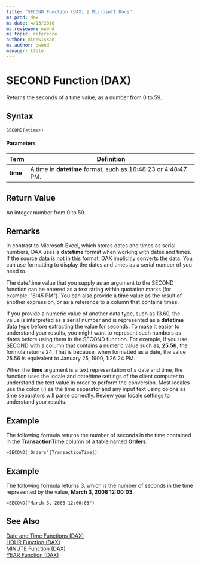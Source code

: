 ```yaml
---
title: "SECOND Function (DAX) | Microsoft Docs"
ms.prod: dax
ms.date: 4/13/2018
ms.reviewer: owend
ms.topic: reference
author: minewiskan
ms.author: owend
manager: kfile
---
```

# SECOND Function (DAX)
Returns the seconds of a time value, as a number from 0 to 59.  
  
## Syntax  
  
```  
SECOND(<time>)  
```  
  
#### Parameters  
  
|Term|Definition|  
|--------|--------------|  
|**time**|A time in **datetime** format, such as 16:48:23 or 4:48:47 PM.|  
  
## Return Value  
An integer number from 0 to 59.  
  
## Remarks  
In contrast to Microsoft Excel, which stores dates and times as serial numbers, DAX uses a **datetime** format when working with dates and times. If the source data is not in this format, DAX implicitly converts the data. You can use formatting to display the dates and times as a serial number of you need to.  
  
The date/time value that you supply as an argument to the SECOND function can be entered as a text string within quotation marks (for example, "6:45 PM"). You can also provide a time value as the result of another expression, or as a reference to a column that contains times.  
  
If you provide a numeric value of another data type, such as 13.60, the value is interpreted as a serial number and is represented as a **datetime** data type before extracting the value for seconds. To make it easier to understand your results, you might want to represent such numbers as dates before using them in the SECOND function. For example, if you use SECOND with a column that contains a numeric value such as, **25.56**, the formula returns 24. That is because, when formatted as a date, the value 25.56 is equivalent to January 25, 1900, 1:26:24 PM.  
  
When the **time** argument is a text representation of a date and time, the function uses the locale and date/time settings of the client computer to understand the text value in order to perform the conversion. Most locales use the colon (:) as the time separator and any input text using colons as time separators will parse correctly. Review your locale settings to understand your results.  
  
## Example  
The following formula returns the number of seconds in the time contained in the **TransactionTime** column of a table named **Orders**.  
  
```  
=SECOND('Orders'[TransactionTime])  
```  
  
## Example  
The following formula returns 3, which is the number of seconds in the time represented by the value, **March 3, 2008 12:00:03**.  
  
```  
=SECOND("March 3, 2008 12:00:03")  
```  
  
## See Also  
[Date and Time Functions &#40;DAX&#41;](date-and-time-functions-dax.md)  
[HOUR Function &#40;DAX&#41;](hour-function-dax.md)  
[MINUTE Function &#40;DAX&#41;](minute-function-dax.md)  
[YEAR Function &#40;DAX&#41;](year-function-dax.md)  
  
